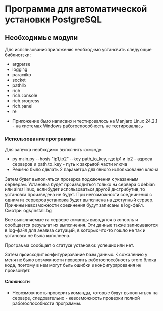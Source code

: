 # Программа для автоматической установки PostgreSQL

## Необходимые модули

Для использования приложения необходимо установить следующие библиотеки:
- argparse
- logging
- paramiko
- socket
- pathlib
- rich
- rich.console
- rich.progress
- rich.panel
- re

* Приложение было написано и тестировалось на Manjaro Linux 24.2.1 - на системах Windows работоспособность не тестировалась

### Использование программы
Для запуска необходимо выполнить команду:
- py main.py --hosts "ip1,ip2" --key path_to_key, где ip1 и ip2 - адреса серверов и path_to_key - путь к закрытой части ключа
- Решено было сделать 2 параметра для явного использования ключа

Затем будет выполняться проверка подключения к указанным серверам. 
Установка будет производиться только на сервера с debian или alma linux, если будет использоваться другой дистрибутив, то установка произведена не будет.
При невозможности соеднинения с одним из серверов установка будет выполнена на доступный сервер.
Причины невозможности соединения будут записаны в log-файл. Смотри logs/install.log

Все выполняемые на сервере команды выводятся в консоль и сообщается результат их выполнения. Эти данные также записываются в log-файл для анализа ситуаций, в которых 
что-то пошло не так и установка не была выполнена. 

Программа сообщает о статусе установки: успешно или нет.

Затем происходит конфигурирование базы данных. К сожалению у меня не было возможности проверить работоспособность этого блока кода, поэтому в нем могут быть ошибки и 
конфигурирования не произойдет.

#### Сложности
- Невозможность проверить команды, которые будут выполняться на сервере, следовательно - невозможность проверки полной работоспособности программы.
